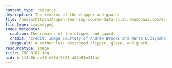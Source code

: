 ```yaml
---
content_type: resource
description: The remains of the clipper and guard.
file: /media/https%3A/open-learning-course-data-rc.s3.amazonaws.com/ec-s06-design-for-demining-spring-2007/bf114a0bacf8e98d2381a07b93e41fa1_IMG_0167.jpg
file_type: image/jpeg
image_metadata:
  caption: The remains of the clipper and guard.
  credit: 'Credit: Image courtesy of Andrew Brooks and Marta Luczynska.'
  image-alt: A rather less destroyed clipper, glove, and guard.
resourcetype: Image
title: IMG_0167.jpg
uid: bf114a0b-acf8-e98d-2381-a07b93e41fa1
---
```

